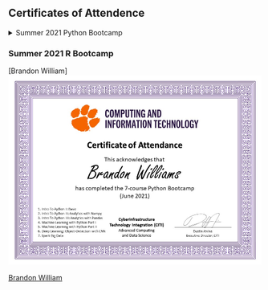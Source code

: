 ## Certificates of Attendence

<details close>
<summary> Summer 2021 Python Bootcamp </summary>
  
  [Brandon William] <img src="../images/training/2021_summer_python/bew3.JPG" style="width:600px">
  
  [Brandon William] (https://www.palmetto.clemson.edu/palmetto/images/about/palmetto_front_view.png)
  
</details>


### Summer 2021 R Bootcamp

  [Brandon William] <img src="../images/training/2021_summer_python/bew3.JPG" style="width:600px">
  
  [Brandon William](https://www.palmetto.clemson.edu/palmetto/images/about/palmetto_front_view.png)
  
